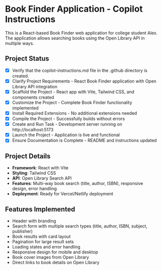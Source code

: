 # Book Finder Application - Copilot Instructions

This is a React-based Book Finder web application for college student Alex. The application allows searching books using the Open Library API in multiple ways.

## Project Status
- [x] Verify that the copilot-instructions.md file in the .github directory is created.
- [x] Clarify Project Requirements - React Book Finder application with Open Library API integration
- [x] Scaffold the Project - React app with Vite, Tailwind CSS, and components created
- [x] Customize the Project - Complete Book Finder functionality implemented
- [x] Install Required Extensions - No additional extensions needed
- [x] Compile the Project - Successfully builds without errors
- [x] Create and Run Task - Development server running on http://localhost:5173
- [x] Launch the Project - Application is live and functional
- [x] Ensure Documentation is Complete - README and instructions updated

## Project Details
- **Framework**: React with Vite
- **Styling**: Tailwind CSS
- **API**: Open Library Search API
- **Features**: Multi-way book search (title, author, ISBN), responsive design, error handling
- **Deployment**: Ready for Vercel/Netlify deployment

## Features Implemented
- Header with branding
- Search form with multiple search types (title, author, ISBN, subject, publisher)
- Book results with card layout
- Pagination for large result sets
- Loading states and error handling
- Responsive design for mobile and desktop
- Book cover images from Open Library
- Direct links to book details on Open Library